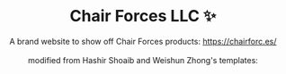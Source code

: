 <!-- PROJECT LOGO -->
<br />
<p align="center">
  <h1 align="center">Chair Forces LLC ✨</h1>

  <p align="center">
    A brand website to show off Chair Forces products: 
    <a href="https://chairforc.es/">https://chairforc.es/</a>
    <br />
    <br />
    modified from Hashir Shoaib and Weishun Zhong's templates:
  </p>
</p>

